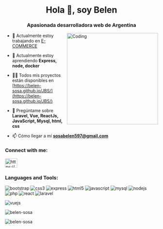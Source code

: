 <h1 align="center">Hola 👋, soy Belen</h1>
<h3 align="center">Apasionada desarrolladora web de Argentina</h3>

<img align="right" width=300px alt="Coding" src="https://i.pinimg.com/originals/ff/d9/b4/ffd9b46366e14141790a80d4922485bf.gif" />

- 🔭 Actualmente estoy trabajando en [E-COMMERCE](https://github.com/Belen-Sosa/E-COMMERCE)

- 🌱 Actualmente estoy aprendiendo **Express, node, docker**

- 👨‍💻 Todos mis proyectos están disponibles en [https://belen-sosa.github.io/JBS/](https://belen-sosa.github.io/JBS/)

- 💬 Pregúntame sobre **Laravel, Vue, ReactJs, JavaScript, Mysql, html, css**

- 📫 Cómo llegar a mí **sosabelen597@gmail.com**

<h3 align="left">Connect with me:</h3>
<p align="left">
<a href="https://linkedin.com/in/https://www.linkedin.com/in/jorgelina-belen-sosa/" target="blank"><img align="center" src="https://raw.githubusercontent.com/rahuldkjain/github-profile-readme-generator/master/src/images/icons/Social/linked-in-alt.svg" alt="https://www.linkedin.com/in/jorgelina-belen-sosa/" height="30" width="40" /></a>
</p>

<h3 align="left">Languages and Tools:</h3>

<p align="left"> <img src="https://img.shields.io/badge/Bootstrap-563D7C?style=for-the-badge&logo=bootstrap&logoColor=white" alt="bootstrap" />  

  <img src="https://img.shields.io/badge/CSS3-1572B6?style=for-the-badge&logo=css3&logoColor=white" alt="css3" /> 
  <img src="https://img.shields.io/badge/Express%20js-000000?style=for-the-badge&logo=express&logoColor=white" alt="express" /> 
  <img src="https://img.shields.io/badge/HTML5-E34F26?style=for-the-badge&logo=html5&logoColor=white" alt="html5" /> 
 
    
  <img src="https://img.shields.io/badge/JavaScript-323330?style=for-the-badge&logo=javascript&logoColor=F7DF1E" alt="javascript" />
 <img src="https://img.shields.io/badge/MySQL-005C84?style=for-the-badge&logo=mysql&logoColor=white" alt="mysql"/> 
<img src="https://img.shields.io/badge/Node%20js-339933?style=for-the-badge&logo=nodedotjs&logoColor=white" alt="nodejs" /> 
<img src="https://img.shields.io/badge/PHP-777BB4?style=for-the-badge&logo=php&logoColor=white" alt="php" /> 
<img src="https://img.shields.io/badge/React-20232A?style=for-the-badge&logo=react&logoColor=61DAFB" alt="react" /> 
<img src="https://img.shields.io/badge/Laravel-FF2D20?style=for-the-badge&logo=laravel&logoColor=white" alt="laravel" >

<img src="https://img.shields.io/badge/Vue%20js-35495E?style=for-the-badge&logo=vuedotjs&logoColor=4FC08D" alt="vuejs" /> </p>

<p><img align="center" src="https://github-readme-stats.vercel.app/api/top-langs?username=belen-sosa&show_icons=true&locale=en&layout=compact&theme=tokyonight" alt="belen-sosa" /></p>

<p><img align="center" src="https://github-readme-streak-stats.herokuapp.com/?user=belen-sosa&theme=tokyonight" alt="belen-sosa" /></p>
